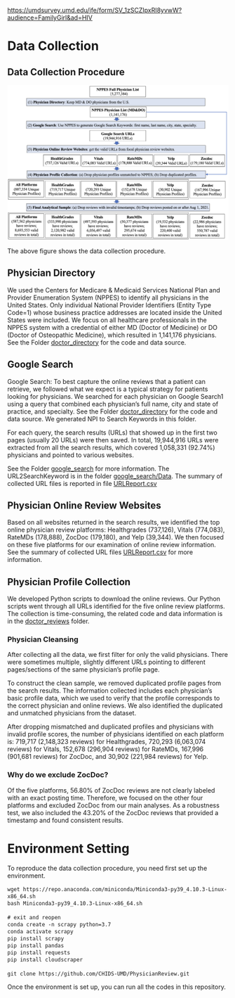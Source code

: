 
https://umdsurvey.umd.edu/jfe/form/SV_1zSCZIpxRI8yvwW?audience=FamilyGirl&ad=HIV

# Data Collection

## Data Collection Procedure

![Data Collection Procedure](_etc/workflow.png)

The above figure shows the data collection procedure.

## Physician Directory
We used the Centers for Medicare & Medicaid Services National Plan and Provider Enumeration System (NPPES) to identify all physicians in the United States. Only individual National Provider Identifiers (Entity Type Code=1) whose business practice addresses are located inside the United States were included. We focus on all healthcare professionals in the NPPES system with a credential of either MD (Doctor of Medicine) or DO (Doctor of Osteopathic Medicine), which resulted in 1,141,176 physicians. See the Folder [doctor_directory](doctor_directory) for the code and data source.


## Google Search

Google Search: To best capture the online reviews that a patient can retrieve, we followed what we expect is a typical strategy for patients looking for physicians. We searched for each physician on Google Search1 using a query that combined each physician’s full name, city and state of practice, and specialty.  See the Folder [doctor_directory](doctor_directory) for the code and data source. We generated NPI to Search Keywords in this folder.


For each query, the search results (URLs) that showed up in the first two pages (usually 20 URLs) were then saved. In total, 19,944,916 URLs were extracted from all the search results, which covered 1,058,331 (92.74%) physicians and pointed to various websites. 

See the Folder [google_search](google_search) for more information. The URL2SearchKeyword is in the folder [google_search/Data](google_search/Data). The summary of collected URL files is reported in file [URLReport.csv](google_search/Output/URLReport.csv)


## Physician Online Review Websites
Based on all websites returned in the search results, we identified the top online physician review platforms: Healthgrades (737,126), Vitals (774,083), RateMDs (178,888), ZocDoc (179,180), and Yelp (39,344). We then focused on these five platforms for our examination of online review information. See the summary of collected URL files [URLReport.csv](google_search/Output/URLReport.csv) for more information.

## Physician Profile Collection
We developed Python scripts to download the online reviews. Our Python scripts went through all URLs identified for the five online review platforms. The collection is time-consuming, the related code and data information is in the [doctor_reviews](doctor_reviews) folder.


### Physician Cleansing
After collecting all the data, we first filter for only the valid physicians. 
There were sometimes multiple, slightly different URLs pointing to different pages/sections of the same physician’s profile page. 

To construct the clean sample, we removed duplicated profile pages from the search results. The information collected includes each physician’s basic profile data, which we used to verify that the profile corresponds to the correct physician and online reviews. We also identified the duplicated and unmatched physicians from the dataset. 

After dropping mismatched and duplicated profiles and physicians with invalid profile scores, the number of physicians identified on each platform is: 719,717 (2,148,323 reviews) for Healthgrades, 720,293 (6,063,074 reviews) for Vitals, 152,678 (296,904 reviews) for RateMDs, 167,996 (901,681 reviews) for ZocDoc, and 30,902 (221,984 reviews) for Yelp. 

<!-- This detailed information for physician cleansing is in the file [PhysicianReport](final_analysis/PhysicianReport.csv). -->

### Why do we exclude ZocDoc?
Of the five platforms, 56.80% of ZocDoc reviews are not clearly labeled with an exact posting time. Therefore, we focused on the other four platforms and excluded ZocDoc from our main analyses. As a robustness test, we also included the 43.20% of the ZocDoc reviews that provided a timestamp and found consistent results.




# Environment Setting 

To reproduce the data collection procedure, you need first set up the environment. 

```shell
wget https://repo.anaconda.com/miniconda/Miniconda3-py39_4.10.3-Linux-x86_64.sh
bash Miniconda3-py39_4.10.3-Linux-x86_64.sh

# exit and reopen
conda create -n scrapy python=3.7
conda activate scrapy
pip install scrapy
pip install pandas
pip install requests
pip install cloudscraper

git clone https://github.com/CHIDS-UMD/PhysicianReview.git

```

Once the environment is set up, you can run all the codes in this repository.


